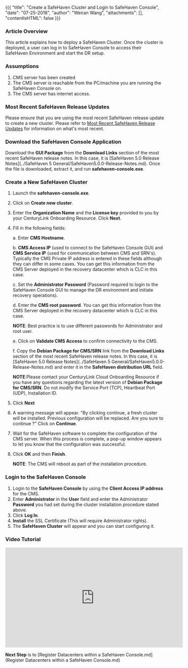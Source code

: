 {{{
  "title": "Create a SafeHaven Cluster and Login to SafeHaven Console",
  "date": "07-25-2018",
  "author": "Weiran Wang",
  "attachments": [],
  "contentIsHTML": false
}}}

### Article Overview
This article explains how to deploy a SafeHaven Cluster. Once the cluster is deployed, a user can log in to SafeHaven Console to access their SafeHaven Environment and start the DR setup.

### Assumptions
1. CMS server has been created 
2. The CMS server is reachable from the PC/machine you are running the SafeHaven Console on.
3. The CMS server has internet access.

### Most Recent SafeHaven Release Updates
Please ensure that you are using the most recent SafeHaven release update to create a new cluster. Please refer to [Most Recent SafeHaven Release Updates](../Overview/Most-Recent-SafeHaven-Release-Updates.md) for information on what's most recent.

### Download the SafeHaven Console Application
Download the **GUI Package** from the **Download Links** section of the most recent SafeHaven release notes. In this case, it is [SafeHaven 5.0 Release Notes](../SafeHaven 5 General/SafeHaven5.0.0-Release-Notes.md). Once the file is downloaded, extract it, and run **safehaven-console.exe**.


### Create a New SafeHaven Cluster
1. Launch the **safehaven-console.exe**.
2. Click on **Create new cluster**.
3. Enter the **Organization Name** and the **License key** provided to you by your CenturyLink Onboarding Resource. Click **Next**.
4. Fill in the following fields:  

   a. Enter **CMS Hostname**.
    
   b. **CMS Access IP** (used to connect to the SafeHaven Console GUI) and **CMS Service IP** (used for communication between CMS 		and SRN's). Typically the CMS Private IP address is entered in these fields although they can differ in some cases. You can get this information from the CMS Server deployed in the recovery datacenter which is CLC in this case.
    
   c. Set the **Administrator Password** (Password required to login to the SafeHaven Console GUI to manage the DR environment and 	initiate recovery operations).  
    
   d. Enter the **CMS root password**. You can get this information from the CMS Server deployed in the recovery datacenter which 		is CLC in this case.
    
    **NOTE**: Best practice is to use different passwords for Administrator and root user.
    
   e. Click on **Validate CMS Access** to confirm connectivity to the CMS.

   f. Copy the **Debian Package for CMS/SRN** link from the **Download Links** section of the most recent SafeHaven release notes. 
   In this case, it is  [SafeHaven 5.0 Release Notes](../SafeHaven 5 General/SafeHaven5.0.0-Release-Notes.md) and enter it in the **SafeHaven distribution URL** field. 
   
   **NOTE**:Please contact your CenturyLink Cloud Onboarding Resource if you have any questions regarding the latest version of **Debian 
   Package for CMS/SRN**. Do not modify the Service Port (TCP), Heartbeat Port (UDP), Installation ID.

5. Click **Next**
6. A warning message will appear.
"By clicking continue, a fresh cluster will be installed. Previous configuration will be replaced. Are you sure to continue ?" Click on **Continue**.

7. Wait for the SafeHaven software to complete the configuration of the CMS server. When this process is complete, a pop-up window appears to let you know that the configuration was successful.
8. Click **OK** and then **Finish**.

	**NOTE**: The CMS will reboot as part of the installation procedure.

### Login to the SafeHaven Console
1. Login to the **SafeHaven Console** by using the **Client Access IP address** for the CMS.
2. Enter **Administrator** in the **User** field and enter the Administrator **Password** you had set during the cluster installation procedure stated above.
3. Click **Log In**.
2. **Install** the SSL Certificate (This will require Administrator rights).
3. The **SafeHaven Cluster** will appear and you can start configuring it.

### Video Tutorial
<p>
<iframe width="560" height="315" src="https://www.youtube.com/embed/f3EZhkA39ak" frameborder="0" gesture="media" allow="encrypted-media" allowfullscreen></iframe>
</p>

**Next Step** is to [Register Datacenters within a SafeHaven Console.md](Register Datacenters within a SafeHaven Console.md)

